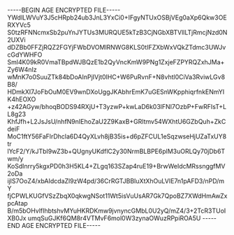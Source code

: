 -----BEGIN AGE ENCRYPTED FILE-----
YWdlLWVuY3J5cHRpb24ub3JnL3YxCi0+IFgyNTUxOSBjVEg0aXp6Qkw3OERXYVc5
S0tzRFNNcmxSb2puYnJYTUs3MURQUE5kTzB3CjNGbXBTVllLTjRmcjNzd0N2UXVi
dDZBb0FFZjRQZ2FGYjFWbDVOMlRNWG8KLS0tIFZXbWxVQkZTdmc3UWJvcGdYWHFO
Sml4K09kR0VmaTBpdWJBQzE1b2QyVncKmW9PNg1ZxjeFZPYRQZxhJMa+Zy6W4nIz
wMnK7o0SuuZTk84bDoAInPjIVjt0lHC+W6PuRvnF+N8vhtl0CiVa3RviwLGv8B8/
HDmkXI7JoFbOuM0EV9wnDXoUggJKAbhrEmK7uGESnWKpphiqrfnkENmYIK4hEOXO
+z42AGyw/bhoqBODS94RXjU+T3yzwP+kwLaD6k03lFNI7OzbP+FwRFIsT+LL8g23
KhfJfh+L2JsJsU/nhfN9nIEhoZaU2Z9KaxB+GRltmv54WXhtU6GZbQuh+ZkCdeiF
MoC1ftY56FaFlrDhcla6D4QyXLvh8jB35is+d6pZFCUL1eSqzwseHjUZaTxUY8tr
lYcF2/Y/kJTbI9wZ3b+QUgnyUKdflC2y30NrmBLBPE6plM3uORLQy70jDb6Twm/y
KoSdlnrry5kgxPD0h3H5KL4+ZLgq163SZap4ruE19+BrwWeIdcMRssnggfMV2oDa
ijlS7OoZ4/xbAIdcdaZl9zW4pd/36CrRGTJBBIuXtXhOuLVIE7n1pAFD3/nPD/mY
fjCPWLKUGfVSzZbqX0qkwgNSot11Wt5isVuUsAR7Gk7QpoBZ7XWdHmAwZxpcAtap
B/m5bOHvlfIhbtshvMYuHKRDKmw9jvnyncGMbL0U2yQ/mZ4/3+2TcR3TUoIXB0Jx
umqSuGJKf6QM8r4VTMvF6mol0W3zynaOWuzRPpiROA5U
-----END AGE ENCRYPTED FILE-----
